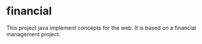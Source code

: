 # financial
This project java implement concepts for the web. It is based on a financial management project.
